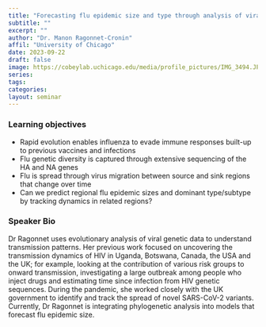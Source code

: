 ```yaml
---
title: "Forecasting flu epidemic size and type through analysis of viral genetic data"
subtitle: ""
excerpt: ""
author: "Dr. Manon Ragonnet-Cronin"
affil: "University of Chicago"
date: 2023-09-22
draft: false
image: https://cobeylab.uchicago.edu/media/profile_pictures/IMG_3494.JPG
series:
tags:
categories:
layout: seminar
---
```


### Learning objectives
- Rapid evolution enables influenza to evade immune responses built-up to previous vaccines and infections 
- Flu genetic diversity is captured through extensive sequencing of the HA and NA genes
- Flu is spread through virus migration between source and sink regions that change over time
- Can we predict regional flu epidemic sizes and dominant type/subtype by tracking dynamics in related regions?

### Speaker Bio
Dr Ragonnet uses evolutionary analysis of viral genetic data to understand transmission patterns. Her previous work focused on uncovering the transmission dynamics of HIV in Uganda, Botswana, Canada, the USA and the UK; for example, looking at the contribution of various risk groups to onward transmission, investigating a large outbreak among people who inject drugs and estimating time since infection from HIV genetic sequences. During the pandemic, she worked closely with the UK government to identify and track the spread of novel SARS-CoV-2 variants. Currently, Dr Ragonnet is integrating phylogenetic analysis into models that forecast flu epidemic size.
